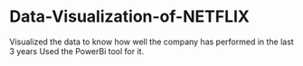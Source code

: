 # Data-Visualization-of-NETFLIX
Visualized the data to know how well the company has performed in the last 3 years
Used the PowerBi tool for it.
